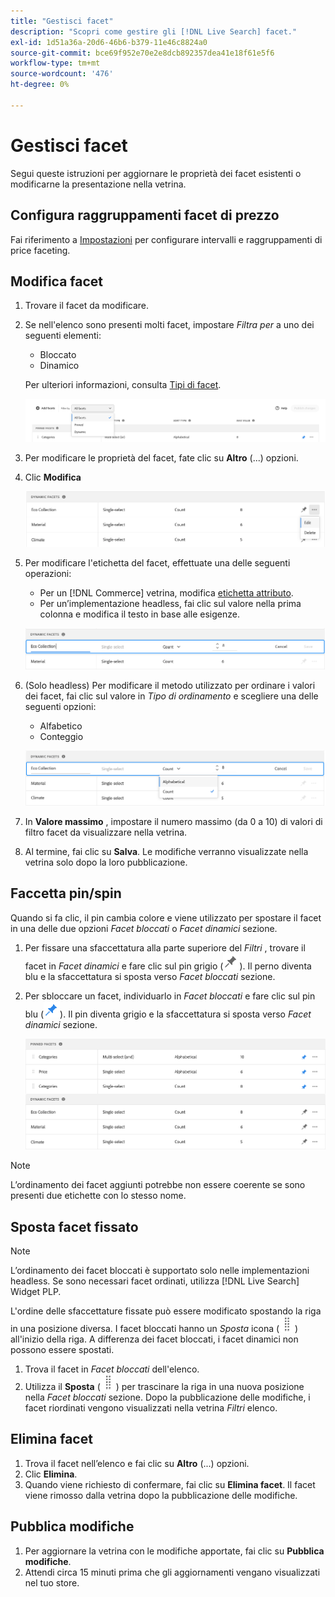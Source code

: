 ```yaml
---
title: "Gestisci facet"
description: "Scopri come gestire gli [!DNL Live Search] facet."
exl-id: 1d51a36a-20d6-46b6-b379-11e46c8824a0
source-git-commit: bce69f952e70e2e8dcb892357dea41e18f61e5f6
workflow-type: tm+mt
source-wordcount: '476'
ht-degree: 0%

---
```


# Gestisci facet

Segui queste istruzioni per aggiornare le proprietà dei facet esistenti o modificarne la presentazione nella vetrina.

## Configura raggruppamenti facet di prezzo

Fai riferimento a [Impostazioni](settings.md) per configurare intervalli e raggruppamenti di price faceting.

## Modifica facet

1. Trovare il facet da modificare.
1. Se nell&#39;elenco sono presenti molti facet, impostare *Filtra per* a uno dei seguenti elementi:

   * Bloccato
   * Dinamico

   Per ulteriori informazioni, consulta [Tipi di facet](facets-type.md).

   ![Facet di filtro](assets/facets-filter-by-cropped.png)

1. Per modificare le proprietà del facet, fate clic su **Altro** (...) opzioni.
1. Clic **Modifica**

   ![Opzioni di modifica](assets/facet-edit-menu.png)

1. Per modificare l&#39;etichetta del facet, effettuate una delle seguenti operazioni:

   * Per un [!DNL Commerce] vetrina, modifica [etichetta attributo](https://experienceleague.adobe.com/docs/commerce-admin/catalog/product-attributes/product-attributes.html).
   * Per un’implementazione headless, fai clic sul valore nella prima colonna e modifica il testo in base alle esigenze.

   ![Modifica etichetta](assets/facet-edit-label.png)

1. (Solo headless) Per modificare il metodo utilizzato per ordinare i valori dei facet, fai clic sul valore in *Tipo di ordinamento* e scegliere una delle seguenti opzioni:

   * Alfabetico
   * Conteggio

   ![Modifica conteggio](assets/facets-edit-count.png)

1. In **Valore massimo** , impostare il numero massimo (da 0 a 10) di valori di filtro facet da visualizzare nella vetrina.
1. Al termine, fai clic su **Salva**.
Le modifiche verranno visualizzate nella vetrina solo dopo la loro pubblicazione.

## Faccetta pin/spin

Quando si fa clic, il pin cambia colore e viene utilizzato per spostare il facet in una delle due opzioni *Facet bloccati* o *Facet dinamici* sezione.

1. Per fissare una sfaccettatura alla parte superiore del *Filtri* , trovare il facet in *Facet dinamici* e fare clic sul pin grigio (![Fissa selettore](assets/btn-pin-gray.png)).
Il perno diventa blu e la sfaccettatura si sposta verso *Facet bloccati* sezione.
1. Per sbloccare un facet, individuarlo in *Facet bloccati* e fare clic sul pin blu (![Fissa selettore](assets/btn-pin-blue.png)).
Il pin diventa grigio e la sfaccettatura si sposta verso *Facet dinamici* sezione.

   ![Facet bloccati e dinamici](assets/facets-pinned-unpinned.png)

>[!NOTE]
>
>L’ordinamento dei facet aggiunti potrebbe non essere coerente se sono presenti due etichette con lo stesso nome.

## Sposta facet fissato

>[!NOTE]
>
>L’ordinamento dei facet bloccati è supportato solo nelle implementazioni headless. Se sono necessari facet ordinati, utilizza [!DNL Live Search] Widget PLP.

L&#39;ordine delle sfaccettature fissate può essere modificato spostando la riga in una posizione diversa. I facet bloccati hanno un *Sposta* icona (![Sposta selettore](assets/btn-move.png)) all&#39;inizio della riga. A differenza dei facet bloccati, i facet dinamici non possono essere spostati.

1. Trova il facet in *Facet bloccati* dell&#39;elenco.
1. Utilizza il **Sposta** (![Sposta selettore](assets/btn-move.png)) per trascinare la riga in una nuova posizione nella *Facet bloccati* sezione.
Dopo la pubblicazione delle modifiche, i facet riordinati vengono visualizzati nella vetrina *Filtri* elenco.

## Elimina facet

1. Trova il facet nell’elenco e fai clic su **Altro** (...) opzioni.
1. Clic **Elimina**.
1. Quando viene richiesto di confermare, fai clic su **Elimina facet**.
Il facet viene rimosso dalla vetrina dopo la pubblicazione delle modifiche.

## Pubblica modifiche

1. Per aggiornare la vetrina con le modifiche apportate, fai clic su **Pubblica modifiche**.
1. Attendi circa 15 minuti prima che gli aggiornamenti vengano visualizzati nel tuo store.
